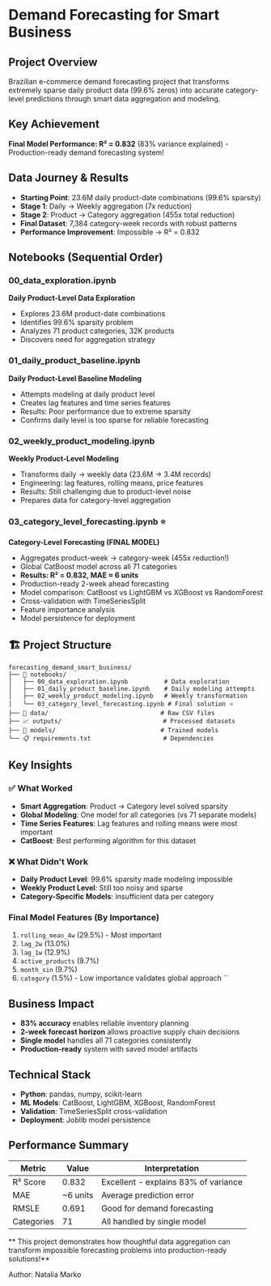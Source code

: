 #  Demand Forecasting for Smart Business

##  Project Overview
Brazilian e-commerce demand forecasting project that transforms extremely sparse daily product data (99.6% zeros) into accurate category-level predictions through smart data aggregation and modeling.

##  Key Achievement
**Final Model Performance: R² = 0.832** (83% variance explained) - Production-ready demand forecasting system!

##  Data Journey & Results
- **Starting Point**: 23.6M daily product-date combinations (99.6% sparsity)
- **Stage 1**: Daily → Weekly aggregation (7x reduction)
- **Stage 2**: Product → Category aggregation (455x total reduction)
- **Final Dataset**: 7,384 category-week records with robust patterns
- **Performance Improvement**: Impossible → R² = 0.832

##  Notebooks (Sequential Order)

### 00_data_exploration.ipynb
**Daily Product-Level Data Exploration**
- Explores 23.6M product-date combinations
- Identifies 99.6% sparsity problem
- Analyzes 71 product categories, 32K products
- Discovers need for aggregation strategy

### 01_daily_product_baseline.ipynb
**Daily Product-Level Baseline Modeling**
- Attempts modeling at daily product level
- Creates lag features and time series features
- Results: Poor performance due to extreme sparsity
- Confirms daily level is too sparse for reliable forecasting

### 02_weekly_product_modeling.ipynb
**Weekly Product-Level Modeling**
- Transforms daily → weekly data (23.6M → 3.4M records)
- Engineering: lag features, rolling means, price features
- Results: Still challenging due to product-level noise
- Prepares data for category-level aggregation

### 03_category_level_forecasting.ipynb ⭐
**Category-Level Forecasting (FINAL MODEL)**
- Aggregates product-week → category-week (455x reduction!)
- Global CatBoost model across all 71 categories
- **Results: R² = 0.832, MAE ≈ 6 units**
- Production-ready 2-week ahead forecasting
- Model comparison: CatBoost vs LightGBM vs XGBoost vs RandomForest
- Cross-validation with TimeSeriesSplit
- Feature importance analysis
- Model persistence for deployment

## 🏗️ Project Structure
```
forecasting_demand_smart_business/
├── 📓 notebooks/
│   ├── 00_data_exploration.ipynb          # Data exploration
│   ├── 01_daily_product_baseline.ipynb    # Daily modeling attempts
│   ├── 02_weekly_product_modeling.ipynb   # Weekly transformation
│   └── 03_category_level_forecasting.ipynb # Final solution ⭐
├── 📁 data/                               # Raw CSV files
├── 📈 outputs/                            # Processed datasets
├── 🧠 models/                             # Trained models
└── 📋 requirements.txt                    # Dependencies
```

##  Key Insights

### ✅ **What Worked**
- **Smart Aggregation**: Product → Category level solved sparsity
- **Global Modeling**: One model for all categories (vs 71 separate models)
- **Time Series Features**: Lag features and rolling means were most important
- **CatBoost**: Best performing algorithm for this dataset

### ❌ **What Didn't Work**
- **Daily Product Level**: 99.6% sparsity made modeling impossible
- **Weekly Product Level**: Still too noisy and sparse
- **Category-Specific Models**: Insufficient data per category

### **Final Model Features (By Importance)**
1. `rolling_mean_4w` (29.5%) - Most important
2. `lag_2w` (13.0%) 
3. `lag_1w` (12.9%)
4. `active_products` (9.7%)
5. `month_sin` (9.7%)
6. `category` (1.5%) - Low importance validates global approach
``

## Business Impact
- **83% accuracy** enables reliable inventory planning
- **2-week forecast horizon** allows proactive supply chain decisions
- **Single model** handles all 71 categories consistently
- **Production-ready** system with saved model artifacts

## Technical Stack
- **Python**: pandas, numpy, scikit-learn
- **ML Models**: CatBoost, LightGBM, XGBoost, RandomForest  
- **Validation**: TimeSeriesSplit cross-validation
- **Deployment**: Joblib model persistence

## Performance Summary
| Metric | Value | Interpretation |
|--------|--------|----------------|
| R² Score | 0.832 | Excellent - explains 83% of variance |
| MAE | ~6 units | Average prediction error |
| RMSLE | 0.691 | Good for demand forecasting |
| Categories | 71 | All handled by single model |

** This project demonstrates how thoughtful data aggregation can transform impossible forecasting problems into production-ready solutions!**

Author: Natalia Marko